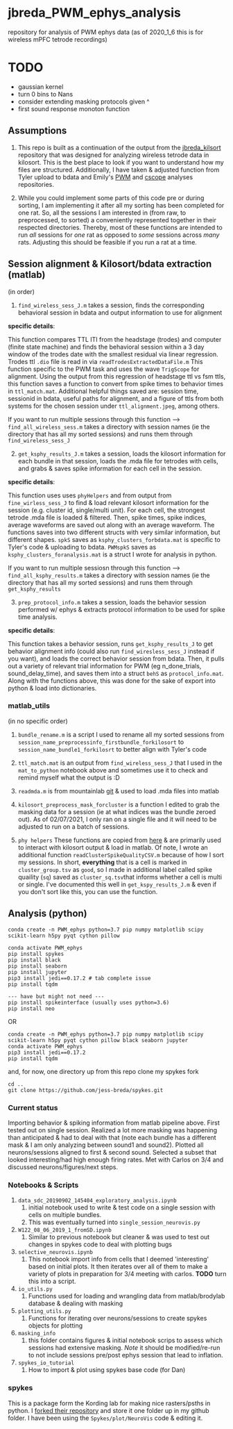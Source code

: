 # jbreda_PWM_ephys_analysis

repository for analysis of PWM ephys data (as of 2020_1_6 this is for wireless mPFC tetrode recordings)

# TODO
* gaussian kernel
* turn 0 bins to Nans
* consider extending masking protocols given ^
* first sound response monoton function

## Assumptions

1. This repo is built as a continuation of the output from the [jbreda_kilsort](https://github.com/Brody-Lab/jbreda_kilosort) repository that was designed for analyzing wireless tetrode data in kilosort. This is the best place to look if you want to understand how my files are structured. Additionally, I have taken & adjusted function from Tyler upload to bdata and Emily's [PWM](https://github.com/Brody-Lab/emilyjanedennis_PWManalysis/blob/master/find_wireless_sess.m) and [cscope](https://github.com/Brody-Lab/cscope) analyses repositories.

2. While you could implement some parts of this code pre or during sorting, I am implementing it after all my sorting has been completed for one rat. So, all the sessions I am interested in (from raw, to preprocessed, to sorted) a conveniently represented together in their respected directories. Thereby, most of these functions are intended to run *all* sessions for *one* rat as opposed to *some* sessions across *many* rats. Adjusting this should be feasible if you run a rat at a time.


## Session alignment & Kilosort/bdata extraction (matlab)
(in order)
1. `find_wireless_sess_J.m` takes a session, finds the corresponding behavioral session in bdata and output information to use for alignment

  **specific details**:

  This function compares TTL ITI from the headstage (trodes) and computer (finite state machine) and finds the behavioral session within a 3 day window of the trodes date with the smallest residual via linear regression. Trodes ttl `.dio` file is read in via `readTrodesExtractedDataFile.m` This function specific to the PWM task and uses the wave `TrigScope` for alignment. Using the output from this regression of headstage ttl vs fsm ttls, this function saves a function to convert from spike times to behavior times in `ttl_match.mat`. Additional helpful things saved are: session time, sessionid in bdata, useful paths for alignment, and a figure of ttls from both systems for the chosen session under `ttl_alignment.jpeg`, among others.

  If you want to run multiple sessions through this function --> `find_all_wireless_sess.m` takes a directory with session names (ie the directory that has all my sorted sessions) and runs them through `find_wireless_sess_J`


2. `get_ksphy_results_J.m` takes a session, loads the kilosort information for each bundle in that session, loads the .mda file for tetrodes with cells, and grabs & saves spike information for each cell in the session.

  **specific details**:

  This function uses uses `phyHelpers` and  from output from `fine_wirless_sess_J` to find & load relevant kilosort information for the session (e.g. cluster id, single/multi unit). For each cell, the strongest tetrode .mda file is loaded & filtered. Then, spike times, spike indices, average waveforms are saved out along with an average waveform. The functions saves into two different structs with very similar information, but different shapes. `spkS` saves as `ksphy_clusters_forbdata.mat` is specific to Tyler's code & uploading to bdata. `PWMspkS` saves as `ksphy_clusters_foranalysis.mat` is a struct I wrote for analysis in python.

  If you want to run multiple sessiosn through this function --> `find_all_ksphy_results.m` takes a directory with session names (ie the directory that has all my sorted sessions) and runs them through `get_ksphy_results`

3. `prep_protocol_info.m` takes a session, loads the behavior session performed w/ ephys & extracts protocol information to be used for spike time analysis.

  **specific details**:

  This function takes a behavior session, runs `get_ksphy_results_J` to get behavior alignment info (could also run `find_wiresless_sess_J` instead if you want), and loads the correct behavior session from bdata. Then, it pulls out a variety of relevant trial information for PWM (eg n_done_trials, sound_delay_time), and saves them into a struct `behS` as `protocol_info.mat`. Along with the functions above, this was done for the sake of export into python & load into dictionaries.

### matlab_utils
(in no specific order)
1. `bundle_rename.m` is a script I used to rename all my sorted sessions from `session_name_preprocessinfo_firstbundle_forkilosort` to `session_name_bundle1_forkilosrt` to better align with Tyler's code
2.  `ttl_match.mat` is an output from `find_wireless_sess_J` that I used in the `mat_to_python` notebook above and sometimes use it to check and remind myself what the output is :D

3. `readmda.m` is from mountainlab [git](https://github.com/flatironinstitute/mountainlab/tree/master/matlab/mdaio) & used to load .mda files into matlab

4. `kilosort_preprocess_mask_forcluster` is a function I edited to grab the masking data for a session (ie at what indices was the bundle zeroed out). As of 02/07/2021, I only ran on a single file and it will need to be adjusted to run on a batch of sessions.

5. `phy helpers` These functions are copied from [here](https://github.com/cortex-lab/spikes/tree/master/preprocessing/phyHelpers) & are primarily used to interact with kilosort output & load in matlab. Of note, I wrote an additional function `readClusterSpikeQualityCSV.m` because of how I sort my sessions. In short, **everything** that is a cell is marked in `cluster_group.tsv` as `good`, so I made in additional label called spike quaility (`sq`) saved as `cluster_sq.tsv`that informs whether a cell is multi or single. I've documented this well in `get_kspy_results_J.m` & even if you don't sort like this, you can use the function.


## Analysis (python)
```
conda create -n PWM_ephys python=3.7 pip numpy matplotlib scipy scikit-learn h5py pyqt cython pillow

conda activate PWM_ephys
pip install spykes
pip install black
pip install seaborn
pip install jupyter
pip3 install jedi==0.17.2 # tab complete issue
pip install tqdm

--- have but might not need ---
pip install spikeinterface (usually uses python=3.6)
pip install neo
```

OR

```
conda create -n PWM_ephys python=3.7 pip numpy matplotlib scipy scikit-learn h5py pyqt cython pillow black seaborn jupyter
conda activate PWM_ephys
pip3 install jedi==0.17.2
pip install tqdm

```

and, for now, one directory up from this repo clone my spykes fork
```
cd ..
git clone https://github.com/jess-breda/spykes.git
```

### Current status
Importing behavior & spiking information from matlab pipeline above. First tested out on single session. Realized a lot more masking was happening than anticipated & had to deal with that (note each bundle has a different mask & I am only analyzing between sound1 and sound2). Plotted all neurons/sessions aligned to first & second sound. Selected a subset that looked interesting/had high enough firing rates. Met with Carlos on 3/4 and discussed neurons/figures/next steps.

### Notebooks & Scripts
1. `data_sdc_20190902_145404_exploratory_analysis.ipynb`
   1. initial notebook used to write & test code on a single session with cells on multiple bundles.
   2. This was eventually turned into `single_session_neurovis.py`
2. `W122_08_06_2019_1_fromSD.ipynb`
   1. Similar to previous notebook but cleaner & was used to test out changes in spykes code to deal with plotting bugs
3. `selective_neurovis.ipynb`
   1. This notebook import info from cells that I deemed 'interesting' based on initial plots. It then iterates over all of them to make a variety of plots in preparation for 3/4 meeting with carlos. **TODO** turn this into a script.
4. `io_utils.py`
   1. Functions used for loading and wrangling data from matlab/brodylab database & dealing with masking
5. `plotting_utils.py`
   1. Functions for iterating over neurons/sessions to create spykes objects for plotting
6. `masking_info`
   1. this folder contains figures & initial notebook scrips to assess which sessions had extensive masking. *Note* it should be modified/re-run to not include sessions pre/post ephys session that lead to inflation.
7. `spykes_io_tutorial`
   1. How to import & plot using spykes base code (for Dan)

### spykes
This is a package form the Kording lab for making nice rasters/psths in python. I [forked their repository](https://github.com/jess-breda/spykes) and store it one folder up in my github folder. I have been using the `Spykes/plot/NeuroVis` code & editing it.
